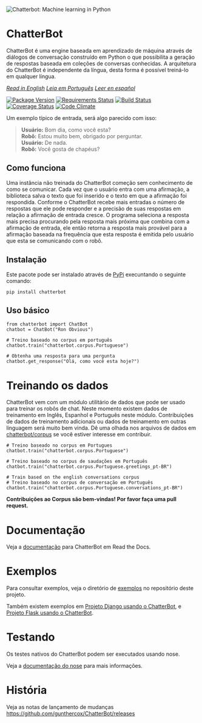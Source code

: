 ![Chatterbot: Machine learning in Python](http://i.imgur.com/b3SCmGT.png)

# ChatterBot

ChatterBot é uma engine baseada em aprendizado de máquina através de diálogos
de conversação construído em Python o que possibilita a geração de respostas 
baseada em coleções de conversas conhecidas. A arquitetura do ChatterBot
é independente da língua, desta forma é possível treiná-lo em qualquer língua.

*[Read in English](readme.md)*
*[Leia em Português](readme.pt.md)*
*[Leer en español](readme.es.md)*

[![Package Version](https://img.shields.io/pypi/v/chatterbot.svg)](https://pypi.python.org/pypi/chatterbot/)
[![Requirements Status](https://requires.io/github/gunthercox/ChatterBot/requirements.svg?branch=master)](https://requires.io/github/gunthercox/ChatterBot/requirements/?branch=master)
[![Build Status](https://travis-ci.org/gunthercox/ChatterBot.svg?branch=master)](https://travis-ci.org/gunthercox/ChatterBot)
[![Coverage Status](https://img.shields.io/coveralls/gunthercox/ChatterBot.svg)](https://coveralls.io/r/gunthercox/ChatterBot)
[![Code Climate](https://codeclimate.com/github/gunthercox/ChatterBot/badges/gpa.svg)](https://codeclimate.com/github/gunthercox/ChatterBot)

Um exemplo típico de entrada, será algo parecido com isso:

> **Usuário:** Bom dia, como você esta?  
> **Robô:**  Estou muito bem, obrigado por perguntar.  
> **Usuário:** De nada.  
> **Robô:** Você gosta de chapéus?  

## Como funciona

Uma instância não treinada do ChatterBot começão sem conhecimento de como se comunicar. Cada vez que o usuário entra com uma afirmação, a biblioteca salva o texto que foi inserido e o texto em que a afirmação foi respondida. Conforme o ChatterBot recebe mais entradas o número de respostas que ele pode responder e a precisão de suas respostas em relação a afirmação de entrada cresce. O programa seleciona a resposta mais precisa procurando pela resposta mais próxima que combina com a afirmação de entrada, ele então retorna a resposta mais provável para a afirmação baseada na frequência que esta resposta é emitida pelo usuário que esta se comunicando com o robô.

## Instalação

Este pacote pode ser instalado através de [PyPi](https://pypi.python.org/pypi/ChatterBot) execuntando o seguinte comando:

```
pip install chatterbot
```

## Uso básico

```
from chatterbot import ChatBot
chatbot = ChatBot("Ron Obvious")

# Treino baseado no corpus em português
chatbot.train("chatterbot.corpus.Portuguese")

# Obtenha uma resposta para uma pergunta
chatbot.get_response("Olá, como você esta hoje?")
```

# Treinando os dados

ChatterBot vem com um módulo utilitário de dados que pode ser usado para treinar os robôs de chat.
Neste momento existem dados de treinamento em Inglês, Espanhol e Português neste módulo. Contribuições de dados de treinamento adicionais
ou dados de treinamento em outras linguagem será muito bem vinda. Dê uma olhada nos arquivos de dados em [chatterbot/corpus](https://github.com/gunthercox/ChatterBot/tree/master/chatterbot/corpus)
se você estiver interesse em contribuir.

```
# Treino baseado no corpus em Portugues 
chatbot.train("chatterbot.corpus.Portuguese")

# Treino baseado no corpus de saudações em Português
chatbot.train("chatterbot.corpus.Portuguese.greetings_pt-BR")

# Train based on the english conversations corpus
# Treino baseado no corpus de conversação em Português
chatbot.train("chatterbot.corpus.Portuguese.conversations_pt-BR")
```

**Contribuições ao Corpus são bem-vindas! Por favor faça uma pull request.** 

# Documentação

Veja a [documentação](http://chatterbot.readthedocs.io/)
para ChatterBot em Read the Docs.

# Exemplos

Para consultar exemplos, veja o diretório de [exemplos](https://github.com/gunthercox/ChatterBot/tree/master/examples) no repositório
deste projeto.

Também existem exemplos em [Projeto Django usando o ChatterBot](https://github.com/gunthercox/django_chatterbot), e [Projeto Flask usando o ChatterBot](https://github.com/chamkank/flask-chatterbot).

# Testando

Os testes nativos do ChatterBot podem ser executados usando nose.

Veja a [documentação do nose](https://nose.readthedocs.org/) para mais informações.

# História

Veja as notas de lançamento de mudanças  https://github.com/gunthercox/ChatterBot/releases
